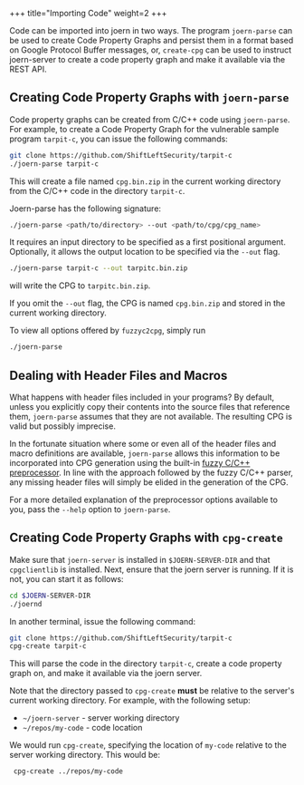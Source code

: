 +++
title="Importing Code"
weight=2
+++

Code can be imported into joern in two ways. The program `joern-parse`
can be used to create Code Property Graphs and persist them in a
format based on Google Protocol Buffer messages, or, `create-cpg` can
be used to instruct joern-server to create a code property graph and
make it available via the REST API.

## Creating Code Property Graphs with `joern-parse`

Code property graphs can be created from C/C++ code using
`joern-parse`. For example, to create a Code Property Graph for the
vulnerable sample program `tarpit-c`, you can issue the following
commands:

```bash
git clone https://github.com/ShiftLeftSecurity/tarpit-c
./joern-parse tarpit-c
```

This will create a file named `cpg.bin.zip` in the current working
directory from the C/C++ code in the directory `tarpit-c`.

Joern-parse has the following signature:

```bash
./joern-parse <path/to/directory> --out <path/to/cpg/cpg_name>
```

It requires an input directory to be specified as a first positional
argument. Optionally, it allows the output location to be specified
via the `--out` flag.

```bash
./joern-parse tarpit-c --out tarpitc.bin.zip
```

will write the CPG to `tarpitc.bin.zip`.

If you omit the ```--out``` flag, the CPG is named `cpg.bin.zip` and
stored in the current working directory.

To view all options offered by `fuzzyc2cpg`, simply run
```bash
./joern-parse
```

## Dealing with Header Files and Macros
What happens with header files included in your programs? By default,
unless you explicitly copy their contents into the source files that
reference them, `joern-parse` assumes that they are not available. The
resulting CPG is valid but possibly imprecise.

In the fortunate situation where some or even all of the header files
and macro definitions are available, `joern-parse` allows this
information to be incorporated into CPG generation using the built-in
[fuzzy C/C++
preprocessor](https://github.com/ShiftLeftSecurity/fuzzyc2cpg/#running). In
line with the approach followed by the fuzzy C/C++ parser, any missing
header files will simply be elided in the generation of the CPG.

For a more detailed explanation of the preprocessor options available
to you, pass the `--help` option to `joern-parse`.

## Creating Code Property Graphs with `cpg-create`

Make sure that `joern-server` is installed in `$JOERN-SERVER-DIR` and
that `cpgclientlib` is installed. Next, ensure that the joern server
is running. If it is not, you can start it as follows:

```bash
cd $JOERN-SERVER-DIR
./joernd
```

In another terminal, issue the following command:

```bash
git clone https://github.com/ShiftLeftSecurity/tarpit-c
cpg-create tarpit-c
```

This will parse the code in the directory `tarpit-c`, create a code
property graph on, and make it available via the joern server.

Note that the directory passed to `cpg-create` **must** be relative to 
the server's current working directory. For example, with the following setup:
- `~/joern-server` - server working directory
- `~/repos/my-code` - code location

We would run `cpg-create`, specifying the location of `my-code` relative to the
server working directory. This would be:
```shell script
 cpg-create ../repos/my-code
```